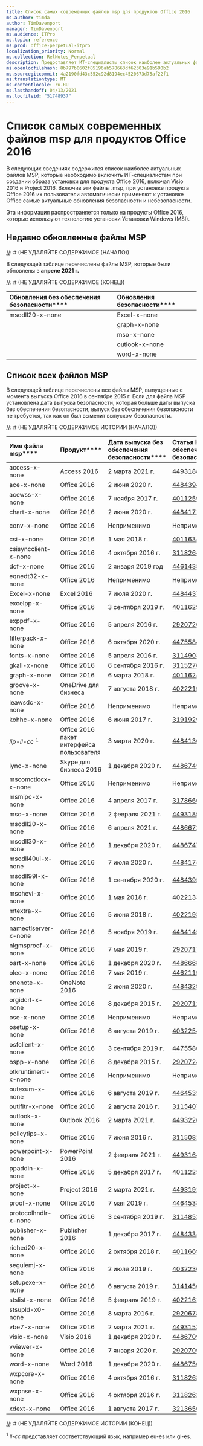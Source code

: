 ```yaml
---
title: Список самых современных файлов msp для продуктов Office 2016
ms.author: timda
author: TimDavenport
manager: TimDavenport
ms.audience: ITPro
ms.topic: reference
ms.prod: office-perpetual-itpro
localization_priority: Normal
ms.collection: RelNotes_Perpetual
description: Предоставляет ИТ-специалисты список наиболее актуальных файлов MSP для бессрочных версий Office 2016 с использованием установщика Windows (MSI)
ms.openlocfilehash: 8b797b0602f85196ab578663df62303e91b590b2
ms.sourcegitcommit: 4a2190fd43c552c92d8194ec4520673d75af22f1
ms.translationtype: MT
ms.contentlocale: ru-RU
ms.lasthandoff: 04/13/2021
ms.locfileid: "51748937"
---
```

# <a name="list-of-the-most-current-msp-files-for-office-2016-products"></a>Список самых современных файлов msp для продуктов Office 2016

В следующих сведениях содержится список наиболее актуальных файлов MSP, которые необходимо включить ИТ-специалистам при создании образа установки для продукта Office 2016, включая Visio 2016 и Project 2016. Включив эти файлы .msp, при установке продукта Office 2016 их пользователи автоматически применяют к установке Office самые актуальные обновления безопасности и небезопасности.
  
Эта информация распространяется только на продукты Office 2016, которые используют технологию установки Установки Windows (MSI).
  
## <a name="most-recently-updated-msp-files"></a>Недавно обновленные файлы MSP

[//]: # (НЕ УДАЛЯЙТЕ СОДЕРЖИМОЕ (НАЧАЛО))

В следующей таблице перечислены файлы MSP, которые были обновлены в **апреле 2021 г.**

[//]: # (НЕ УДАЛЯЙТЕ СОДЕРЖИМОЕ (КОНЕЦ))

[//]: # (НЕ УДАЛЯЙТЕ ЗАПУСК КОНТЕНТА MSP)

|Обновления без обеспечения безопасности****|Обновления безопасности****|
|:-----|:-----|
|msodll20-x-none|Excel-x-none|
| |graph-x-none|
| |mso-x-none|
| |outlook-x-none|
| |word-x-none|

[//]: # (НЕ УДАЛЯТЬ КОНЕЧНЫЙ КОНТЕНТ MSP)

## <a name="list-of-all-msp-files"></a>Список всех файлов MSP

В следующей таблице перечислены все файлы MSP, выпущенные с момента выпуска Office 2016 в сентябре 2015 г. Если для файла MSP установлена дата выпуска безопасности, которая больше даты выпуска без обеспечения безопасности, выпуск без обеспечения безопасности не требуется, так как он был выменит выпуском безопасности.

[//]: # (НЕ УДАЛЯЙТЕ СОДЕРЖИМОЕ ИСТОРИИ (НАЧАЛО))

|Имя файла msp****|Продукт****|Дата выпуска без обеспечения безопасности****|Статья КБ без обеспечения безопасности****|Дата выпуска безопасности****|Статья KB выпуска безопасности****|Безопасность KB переименовывалась****|
|:-----|:-----|:-----|:-----|:-----|:-----|:-----|
|access-x-none  <br/> |Access 2016  <br/> |2 марта 2021 г.  <br/> |[4493188](https://support.microsoft.com/help/4493188) <br/> |11 августа 2020 г.  <br/> |[4484340](https://support.microsoft.com/help/4484340) <br/> |[4484167](https://support.microsoft.com/help/4484167) <br/> | 
|ace-x-none  <br/> |Office 2016  <br/> |2 июня 2020 г.  <br/> |[4484394](https://support.microsoft.com/help/4484394) <br/> | 12 января 2021 г.  <br/> |[4486755](https://support.microsoft.com/help/4486755) <br/>|[4484508](https://support.microsoft.com/help/4484508) <br/> |
|acewss-x-none  <br/> |Office 2016  <br/> |7 ноября 2017 г.  <br/> |[4011259](https://support.microsoft.com/help/4011259) <br/> |Неприменимо  <br/> |Неприменимо  <br/> |Неприменимо  <br/> |
|chart-x-none  <br/> |Office 2016  <br/> |2 июня 2020 г.  <br/> |[4484171](https://support.microsoft.com/help/4484171) <br/> |10 апреля 2018 г.  <br/> |[4018319](https://support.microsoft.com/help/4018319) <br/> |[4011095](https://support.microsoft.com/help/4011095) <br/> |
|conv-x-none  <br/> |Office 2016  <br/> |Неприменимо  <br/> |Неприменимо  <br/> |12 сентября 2017 г.  <br/> |[3213551](https://support.microsoft.com/help/3213551) <br/> |[3203383](https://support.microsoft.com/help/3203383) <br/> |
|csi-x-none  <br/> |Office 2016  <br/> |1 мая 2018 г.  <br/> |[4011634](https://support.microsoft.com/help/4011634) <br/> |Неприменимо  <br/> |Неприменимо  <br/> |Неприменимо  <br/> |
|csisyncclient-x-none  <br/> |Office 2016  <br/> |4 октября 2016 г.  <br/> |[3118264](https://support.microsoft.com/help/3118264) <br/> |Неприменимо  <br/> |Неприменимо  <br/> |Неприменимо  <br/> |
|dcf-x-none  <br/> |Office 2016  <br/> |2 января 2019 год  <br/> |[4461435](https://support.microsoft.com/help/4461435) <br/> |Неприменимо  <br/> |Неприменимо  <br/> |Неприменимо  <br/> |
|eqnedt32-x-none  <br/> |Office 2016  <br/> |Неприменимо  <br/> |Неприменимо  <br/> |9 января 2018 г.  <br/> |[4011574](https://support.microsoft.com/help/4011574) <br/> |[4011262](https://support.microsoft.com/help/4011262)  <br/> |
|Excel-x-none  <br/>|Excel 2016  <br/>|7 июля 2020 г.  <br/>|[4484437](https://support.microsoft.com/help/4484437) <br/>|13 апреля 2021 г. <br/>|[4504721](https://support.microsoft.com/help/4504721) <br/>|[4493233](https://support.microsoft.com/help/4493233) <br/>|
|excelpp-x-none  <br/> |Office 2016  <br/> |3 сентября 2019 г.  <br/> |[4011629](https://support.microsoft.com/help/4011629) <br/> |Неприменимо  <br/> |Неприменимо  <br/> |Неприменимо  <br/> |
|exppdf-x-none  <br/> |Office 2016  <br/> |5 апреля 2016 г.  <br/> |[2920720](https://support.microsoft.com/help/2920720) <br/> |Неприменимо  <br/> |Неприменимо  <br/> |Неприменимо  <br/> |
|filterpack-x-none  <br/> |Office 2016  <br/> |6 октября 2020 г.  <br/> |[4475584](https://support.microsoft.com/help/4475584) <br/> |Неприменимо  <br/> |Неприменимо  <br/> |Неприменимо  <br/> |
|fonts-x-none  <br/> |Office 2016  <br/> |5 апреля 2016 г.  <br/> |[3114903](https://support.microsoft.com/help/3114903) <br/> |Неприменимо  <br/> |Неприменимо  <br/> |Неприменимо  <br/> |
|gkall-x-none  <br/> |Office 2016  <br/> |6 сентября 2016 г.  <br/> |[3115276](https://support.microsoft.com/help/3115276) <br/> |Неприменимо  <br/> |Неприменимо  <br/> |Неприменимо  <br/> |
|graph-x-none  <br/>|Office 2016  <br/>|6 марта 2018 г.  <br/>|[4011624](https://support.microsoft.com/help/4011624) <br/>|13 апреля 2021 г. <br/>|[4504724](https://support.microsoft.com/help/4504724) <br/>|[4493200](https://support.microsoft.com/help/4493200) <br/>|
|groove-x-none  <br/> |OneDrive для бизнеса  <br/> |7 августа 2018 г.  <br/> |[4022219](https://support.microsoft.com/help/4022219) <br/> |Неприменимо  <br/> |Неприменимо  <br/> |Неприменимо  <br/> |
|ieawsdc-x-none  <br/> |Office 2016  <br/> |Неприменимо  <br/> |Неприменимо <br/> |13 октября 2015 г.  <br/> |[3085538](https://support.microsoft.com/help/3085538)  <br/> |Неприменимо  <br/> |
|kohhc-x-none  <br/> |Office 2016  <br/> |6 июня 2017 г.  <br/> |[3191929](https://support.microsoft.com/help/3191929) <br/> |Неприменимо  <br/> |Неприменимо  <br/> |Неприменимо  <br/> |
|*lip-ll-cc* <sup>1</sup> <br/> |Office 2016 пакет интерфейса пользователя  <br/> |3 марта 2020 г.  <br/> |[4484136](https://support.microsoft.com/help/4484136) <br/> |Неприменимо  <br/> |Неприменимо  <br/> |Неприменимо  <br/> |
|lync-x-none  <br/> |Skype для бизнеса 2016  <br/> |1 декабря 2020 г.  <br/> |[4486745](https://support.microsoft.com/help/4486745) <br/> |9 июля 2019 г.  <br/> |[4475545](https://support.microsoft.com/help/4475545) <br/> |[4461473](https://support.microsoft.com/help/4461473)  <br/> |
|mscomctlocx-x-none  <br/> |Office 2016  <br/> |Неприменимо  <br/> |Неприменимо  <br/> |12 января 2016 г.  <br/> |[2920727](https://support.microsoft.com/help/2920727) <br/> |Неприменимо  <br/> |
|msmipc-x-none  <br/> |Office 2016  <br/> |4 апреля 2017 г.  <br/> |[3178666](https://support.microsoft.com/help/3178666) <br/> |Неприменимо  <br/> |Неприменимо  <br/> |Неприменимо  <br/> |
|mso-x-none  <br/>|Office 2016  <br/>|2 февраля 2021 г.  <br/>|[4493189](https://support.microsoft.com/help/4493189) <br/>|13 апреля 2021 г. <br/>|[4504722](https://support.microsoft.com/help/4504722) <br/>|[4493225](https://support.microsoft.com/help/4493225) <br/>|
|msodll20-x-none  <br/>|Office 2016  <br/>|6 апреля 2021 г. <br/>|[4486672](https://support.microsoft.com/help/4486672) <br/>|13 июня 2017 г.  <br/>|[3178667](https://support.microsoft.com/help/3178667) <br/>|Неприменимо  <br/>|
|msodll30-x-none  <br/> |Office 2016  <br/> |1 декабря 2020 г.  <br/> |[4486747](https://support.microsoft.com/help/4486747) <br/> |12 сентября 2017 г.  <br/> |[4011126](https://support.microsoft.com/help/4011126) <br/> |[3213545](https://support.microsoft.com/help/3213545)  <br/> |
|msodll40ui-x-none  <br/> |Office 2016  <br/> |7 июля 2020 г.  <br/> |[4484174](https://support.microsoft.com/help/4484174) <br/> |10 мая 2016 г.  <br/> |[3115103](https://support.microsoft.com/help/3115103) <br/> |Неприменимо  <br/> |
|msodll99l-x-none  <br/> |Office 2016  <br/> |1 сентября 2020 г.  <br/> |[4484395](https://support.microsoft.com/help/4484395) <br/> |9 июля 2019 г.  <br/> |[4475514](https://support.microsoft.com/help/4475514) <br/> |[4011622](https://support.microsoft.com/help/4011622) <br/> |
|msohevi-x-none  <br/> |Office 2016  <br/> |1 мая 2018 г.  <br/> |[4022133](https://support.microsoft.com/help/4022133) <br/> |8 января 2019 г.  <br/> |[4022162](https://support.microsoft.com/help/4022162)  <br/> |Неприменимо  <br/> |
|mtextra-x-none  <br/> |Office 2016  <br/> |5 июня 2018 г.  <br/> |[4022193](https://support.microsoft.com/help/4022193) <br/> |Неприменимо  <br/> |Неприменимо  <br/> |Неприменимо  <br/> |
|namectlserver-x-none  <br/> |Office 2016  <br/> |5 ноября 2019 г.  <br/> |[4484145](https://support.microsoft.com/help/4484145) <br/> |Неприменимо  <br/> |Неприменимо  <br/> |Неприменимо  <br/> |
|nlgmsproof-x-none  <br/> |Office 2016  <br/> |7 мая 2019 г.  <br/> |[2920717](https://support.microsoft.com/help/2920717) <br/> |Неприменимо  <br/> |Неприменимо  <br/> |Неприменимо  <br/> |
|oart-x-none  <br/> |Office 2016  <br/> |1 декабря 2020 г.  <br/> |[4486668](https://support.microsoft.com/help/4486668) <br/> |10 апреля 2018 г.  <br/> |[4011628](https://support.microsoft.com/help/4011628) <br/> |[3203474](https://support.microsoft.com/help/3203474) <br/> |
|oleo-x-none  <br/> |Office 2016  <br/> |7 мая 2019 г.  <br/> |[4462119](https://support.microsoft.com/help/4462119) <br/> |Неприменимо  <br/> |Неприменимо  <br/> |Неприменимо  <br/> |
|onenote-x-none  <br/> |OneNote 2016  <br/> |2 июня 2020 г.  <br/> |[4484329](https://support.microsoft.com/help/4484329) <br/> |9 августа 2016 г.  <br/> |[3115419](https://support.microsoft.com/help/3115419) <br/> |[3114862](https://support.microsoft.com/help/3114862)  <br/> |
|orgidcrl-x-none  <br/> |Office 2016  <br/> |8 декабря 2015 г.  <br/> |[2920712](https://support.microsoft.com/help/2920712) <br/> |Неприменимо  <br/> |Неприменимо  <br/> |Неприменимо  <br/> |
|ose-x-none  <br/> |Office 2016  <br/> |Неприменимо  <br/> |Неприменимо  <br/> |10 июля 2018 г.  <br/> |[4022176](https://support.microsoft.com/help/4022176) <br/> |[4011237](https://support.microsoft.com/help/4011237) <br/> |
|osetup-x-none  <br/> |Office 2016  <br/> |6 августа 2019 г.  <br/> |[4032254](https://support.microsoft.com/help/4032254) <br/>  |10 июля 2018 г.  <br/> |[4022172](https://support.microsoft.com/help/4022172) <br/> |[4011239](https://support.microsoft.com/help/4011239) <br/> |
|osfclient-x-none  <br/> |Office 2016  <br/> |3 сентября 2019 г.  <br/> |[4475580](https://support.microsoft.com/help/4475580) <br/> |9 июля 2019 г.  <br/> |[4464534](https://support.microsoft.com/help/4464534)  <br/> |Неприменимо  <br/> |
|ospp-x-none  <br/> |Office 2016  <br/> |8 декабря 2015 г.  <br/> |[2920724](https://support.microsoft.com/help/2920724) <br/> |Неприменимо  <br/> |Неприменимо  <br/> |Неприменимо  <br/> |
|otkruntimertl-x-none  <br/> |Office 2016  <br/> |Неприменимо  <br/> |Неприменимо  <br/> |8 марта 2016 г.  <br/> |[3114690](https://support.microsoft.com/help/3114690) <br/> |Неприменимо  <br/> |
|outexum-x-none  <br/> |Office 2016  <br/> |6 августа 2019 г.  <br/> |[4464535](https://support.microsoft.com/help/4464535) <br/> |Неприменимо  <br/> |Неприменимо  <br/> |Неприменимо  <br/> |
|outlfltr-x-none  <br/> |Office 2016  <br/> |2 августа 2016 г.  <br/> |[3115407](https://support.microsoft.com/help/3115407) <br/> |Неприменимо  <br/> |Неприменимо  <br/> |Неприменимо  <br/> |
|outlook-x-none  <br/>|Outlook 2016  <br/>|2 марта 2021 г.  <br/>|[4493226](https://support.microsoft.com/help/4493226) <br/>|13 апреля 2021 г. <br/>|[4504712](https://support.microsoft.com/help/4504712) <br/>|[4486748](https://support.microsoft.com/help/4486748) <br/>|
|policytips-x-none  <br/> |Office 2016  <br/> |7 июня 2016 г.  <br/> |[3115081](https://support.microsoft.com/help/3115081) <br/> |Неприменимо  <br/> |Неприменимо  <br/> |Неприменимо  <br/> |
|powerpoint-x-none  <br/> |PowerPoint 2016  <br/> |2 февраля 2021 г.  <br/> |[4493164](https://support.microsoft.com/help/4493164) <br/> |9 марта 2021 г.  <br/> |[4493224](https://support.microsoft.com/help/4493224) <br/> |[4484393](https://support.microsoft.com/help/4484393) <br/> |
|ppaddin-x-none  <br/> |Office 2016  <br/> |5 декабря 2017 г.  <br/> |[4011225](https://support.microsoft.com/help/4011225) <br/> |Неприменимо  <br/> |Неприменимо  <br/> |Неприменимо  <br/> |
|project-x-none  <br/> |Project 2016  <br/> |2 марта 2021 г.  <br/> |[4493191](https://support.microsoft.com/help/4493191) <br/> |14 июля 2020 г.  <br/> |[4484441](https://support.microsoft.com/help/4484441) <br/>|[4484399](https://support.microsoft.com/help/4484399) <br/> |
|proof-x-none  <br/> |Office 2016  <br/> |7 мая 2019 г.  <br/> |[4464538](https://support.microsoft.com/help/4464538) <br/> |Неприменимо  <br/> |Неприменимо  <br/> |Неприменимо  <br/> |
|protocolhndlr-x-none  <br/> |Office 2016  <br/> |3 сентября 2019 г.  <br/> |[3114852](https://support.microsoft.com/help/3114852) <br/> |Неприменимо  <br/> |Неприменимо  <br/> |Неприменимо  <br/> |
|publisher-x-none  <br/> |Publisher 2016  <br/> |1 декабря 2017 г.  <br/> |[4484334](https://support.microsoft.com/help/4484334) <br/> |14 апреля 2020 г.  <br/> |[4011097](https://support.microsoft.com/help/4011097) <br/> |[2920680](https://support.microsoft.com/help/2920680) <br/> |
|riched20-x-none  <br/> |Office 2016  <br/> |2 октября 2018 г.  <br/> |[4011669](https://support.microsoft.com/help/4011669) <br/> |Неприменимо  <br/> |Неприменимо  <br/> |Неприменимо  <br/> |
|seguiemj-x-none  <br/> |Office 2016  <br/> |2 июля 2019 г.  <br/> |[4032236](https://support.microsoft.com/help/4032236) <br/> |Неприменимо  <br/> |Неприменимо  <br/> |Неприменимо  <br/> ||
|setupexe-x-none  <br/> |Office 2016  <br/> |6 августа 2019 г.  <br/> |[3141456](https://support.microsoft.com/help/3141456) <br/> |Неприменимо  <br/> |Неприменимо  <br/> |Неприменимо  <br/> |
|stslist-x-none  <br/> |Office 2016  <br/> |5 февраля 2019 г.  <br/> |[4022161](https://support.microsoft.com/help/4022161) <br/> |Неприменимо  <br/> |Неприменимо  <br/> |Неприменимо  <br/> |
|stsupld-x0-none  <br/> |Office 2016  <br/> |8 марта 2016 г.  <br/> |[2920678](https://support.microsoft.com/help/2920678) <br/> |Неприменимо  <br/> |Неприменимо  <br/> |Неприменимо  <br/> |
|vbe7-x-none  <br/> |Office 2016  <br/> |2 марта 2021 г.  <br/> |[4493153](https://support.microsoft.com/help/4493153) <br/> |13 октября 2020 г.  <br/> |[4484417](https://support.microsoft.com/help/4484417) <br/> |[3128012](https://support.microsoft.com/help/3128012) <br/> |
|visio-x-none  <br/> |Visio 2016  <br/> |1 декабря 2020 г.  <br/> |[4486709](https://support.microsoft.com/help/4486709) <br/> |9 марта 2021 г.  <br/> |[4493151](https://support.microsoft.com/help/4493151) <br/> |[4484244](https://support.microsoft.com/help/4484244) <br/> |
|vviewer-x-none  <br/> |Office 2016  <br/> |7 января 2020 г.  <br/> |[2920709](https://support.microsoft.com/help/2920709) <br/> |Неприменимо  <br/> |Неприменимо  <br/> |Неприменимо  <br/> |
|word-x-none  <br/>|Word 2016  <br/>|1 декабря 2020 г.  <br/>|[4486756](https://support.microsoft.com/help/4486756) <br/>|13 апреля 2021 г. <br/>|[4493198](https://support.microsoft.com/help/4493198) <br/>|[4493156](https://support.microsoft.com/help/4493156) <br/>|
|wxpcore-x-none  <br/> |Office 2016  <br/> |4 октября 2016 г.  <br/> |[3118263](https://support.microsoft.com/help/3118263) <br/> |Неприменимо  <br/> |Неприменимо  <br/> |Неприменимо  <br/> |
|wxpnse-x-none  <br/> |Office 2016  <br/> |4 октября 2016 г.  <br/> |[3118262](https://support.microsoft.com/help/3118262) <br/> |Неприменимо  <br/> |Неприменимо  <br/> |Неприменимо  <br/> |
|xdext-x-none  <br/> |Office 2016  <br/> |1 августа 2017 г.  <br/> |[3213650](https://support.microsoft.com/help/3213650) <br/> |Неприменимо  <br/> |Неприменимо  <br/> |Неприменимо  <br/> |

[//]: # (НЕ УДАЛЯЙТЕ СОДЕРЖИМОЕ ИСТОРИИ (КОНЕЦ))

<sup>1</sup> *ll-cc*  представляет соответствующий язык, например eu-es или gl-es. 
  
